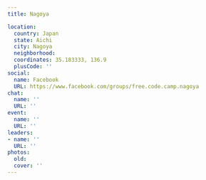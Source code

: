 ```yaml
---
title: Nagoya

location:
  country: Japan
  state: Aichi
  city: Nagoya
  neighborhood: 
  coordinates: 35.183333, 136.9
  plusCode: ''
social:
  name: Facebook
  URL: https://www.facebook.com/groups/free.code.camp.nagoya
chat:
  name: ''
  URL: ''
event:
  name: ''
  URL: ''
leaders:
- name: ''
  URL: ''
photos:
  old: 
  cover: ''
---
```

